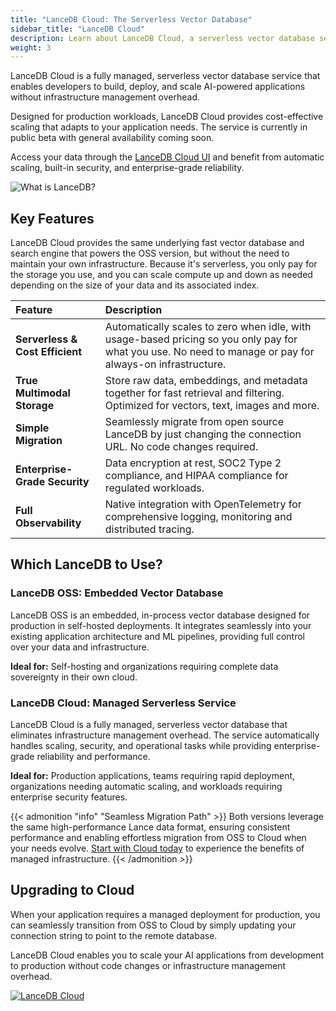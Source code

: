 ```yaml
---
title: "LanceDB Cloud: The Serverless Vector Database"
sidebar_title: "LanceDB Cloud"
description: Learn about LanceDB Cloud, a serverless vector database service. Includes features, benefits, and best practices for cloud-based vector search applications.
weight: 3
---
```


LanceDB Cloud is a fully managed, serverless vector database service that enables developers to build, deploy, and scale AI-powered applications without infrastructure management overhead. 

Designed for production workloads, LanceDB Cloud provides cost-effective scaling that adapts to your application needs. The service is currently in public beta with general availability coming soon.

Access your data through the [LanceDB Cloud UI](/docs/cloud/) and benefit from automatic scaling, built-in security, and enterprise-grade reliability.

![What is LanceDB?](/assets/docs/overview/multimodal.png)

## Key Features

LanceDB Cloud provides the same underlying fast vector database and search engine that powers the OSS version, but without the need to maintain your own infrastructure. Because it's serverless, you only pay for the storage you use, and you can scale compute up and down as needed depending on the size of your data and its associated index.

| Feature | Description |
|:--------|:-------------|
| **Serverless & Cost Efficient** | Automatically scales to zero when idle, with usage-based pricing so you only pay for what you use. No need to manage or pay for always-on infrastructure. |
| **True Multimodal Storage** | Store raw data, embeddings, and metadata together for fast retrieval and filtering. Optimized for vectors, text, images and more. |
| **Simple Migration** | Seamlessly migrate from open source LanceDB by just changing the connection URL. No code changes required. |
| **Enterprise-Grade Security** | Data encryption at rest, SOC2 Type 2 compliance, and HIPAA compliance for regulated workloads. |
| **Full Observability** | Native integration with OpenTelemetry for comprehensive logging, monitoring and distributed tracing. |

## Which LanceDB to Use?

### LanceDB OSS: Embedded Vector Database

LanceDB OSS is an embedded, in-process vector database designed for production in self-hosted deployments. It integrates seamlessly into your existing application architecture and ML pipelines, providing full control over your data and infrastructure.

**Ideal for:** Self-hosting and organizations requiring complete data sovereignty in their own cloud.

### LanceDB Cloud: Managed Serverless Service

LanceDB Cloud is a fully managed, serverless vector database that eliminates infrastructure management overhead. The service automatically handles scaling, security, and operational tasks while providing enterprise-grade reliability and performance.

**Ideal for:** Production applications, teams requiring rapid deployment, organizations needing automatic scaling, and workloads requiring enterprise security features.

{{< admonition "info" "Seamless Migration Path" >}}
Both versions leverage the same high-performance Lance data format, ensuring consistent performance and enabling effortless migration from OSS to Cloud when your needs evolve. [Start with Cloud today](https://cloud.lancedb.com) to experience the benefits of managed infrastructure.
{{< /admonition >}}

## Upgrading to Cloud

When your application requires a managed deployment for production, you can seamlessly transition from OSS to Cloud by simply updating your connection string to point to the remote database.

LanceDB Cloud enables you to scale your AI applications from development to production without code changes or infrastructure management overhead.

[![LanceDB Cloud](/assets/docs/main-cloud-cta.png)](https://lancedb.com/cloud)